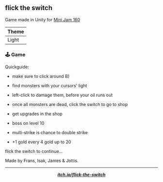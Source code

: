 ## flick the switch 

Game made in Unity for [Mini Jam 160](https://itch.io/jam/mini-jam-160-light) 

| Theme  |
| -      |
| Light |

### 🕹️ Game 

Quickguide:

- make sure to click around B)

- find monsters with your cursors' light 

- left-click to damage them, before your oil runs out

- once all monsters are dead, click the switch to go to shop

- get upgrades in the shop

- boss on level 10

- multi-strike is chance to double strike

- +1 gold every  4 gold up to 20

flick the switch to continue...

Made by Frans, Isak, James & Jottis.

---

<p align="center">
    <b><i><a href="https://pyrbin.itch.io/flick-the-switch">itch.io/flick-the-switch</a></b></i>
</p>
